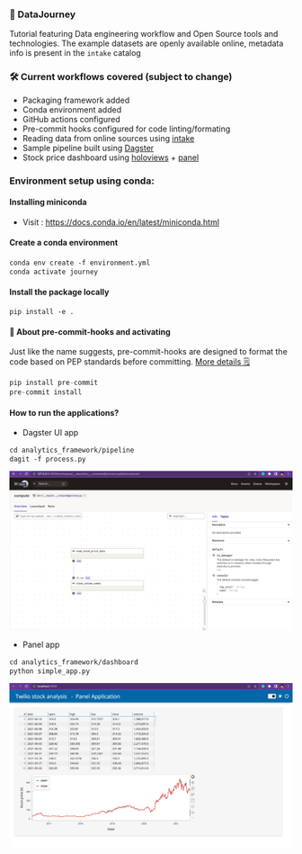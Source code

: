 ### 🚌 DataJourney
Tutorial featuring Data engineering workflow and Open Source tools and technologies.
The example datasets are openly available online, metadata info is present in the `intake` catalog

### 🛠 Current workflows covered (subject to change)
- Packaging framework added
- Conda environment added
- GitHub actions configured
- Pre-commit hooks configured for code linting/formating
- Reading data from online sources using [intake](https://github.com/intake/intake)
- Sample pipeline built using [Dagster](https://github.com/dagster-io/dagster)
- Stock price dashboard using [holoviews](https://holoviews.org/gallery/index.html) + [panel](https://panel.holoviz.org/reference/index.html)

### Environment setup using conda:

#### Installing miniconda
- Visit : https://docs.conda.io/en/latest/miniconda.html

#### Create a conda environment
```shell
conda env create -f environment.yml
conda activate journey
```

#### Install the package locally
```shell
pip install -e .
```

#### 🔌 About pre-commit-hooks and activating
Just like the name suggests, pre-commit-hooks are designed to format the code based on PEP standards before committing. [More details 🗒](https://pre-commit.com/)
```python
pip install pre-commit
pre-commit install
```
#### How to run the applications?

- Dagster UI app
```shell
cd analytics_framework/pipeline
dagit -f process.py
```
![Dagit UI output](./output/dagit_ui.png)

- Panel app
```shell
cd analytics_framework/dashboard
python simple_app.py
```
![Panel app output](./output/panel_app.png)
